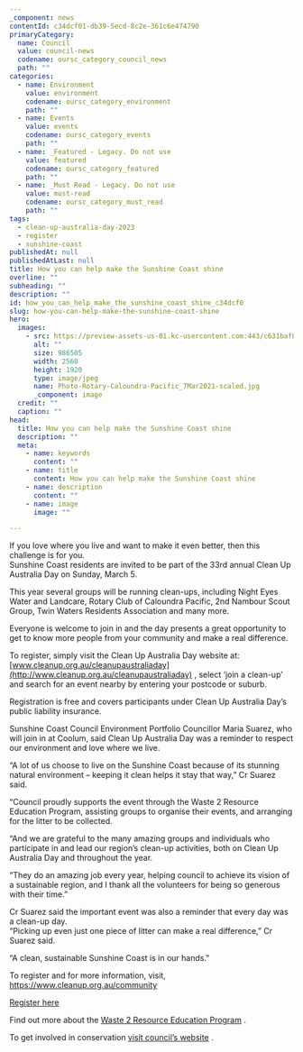 ```yaml
---
_component: news
contentId: c34dcf01-db39-5ecd-8c2e-361c6e474790
primaryCategory:
  name: Council
  value: council-news
  codename: oursc_category_council_news
  path: ""
categories:
  - name: Environment
    value: environment
    codename: oursc_category_environment
    path: ""
  - name: Events
    value: events
    codename: oursc_category_events
    path: ""
  - name: _Featured - Legacy. Do not use
    value: featured
    codename: oursc_category_featured
    path: ""
  - name: _Must Read - Legacy. Do not use
    value: must-read
    codename: oursc_category_must_read
    path: ""
tags:
  - clean-up-australia-day-2023
  - register
  - sunshine-coast
publishedAt: null
publishedAtLast: null
title: How you can help make the Sunshine Coast shine
overline: ""
subheading: ""
description: ""
id: how_you_can_help_make_the_sunshine_coast_shine_c34dcf0
slug: how-you-can-help-make-the-sunshine-coast-shine
hero:
  images:
    - src: https://preview-assets-us-01.kc-usercontent.com:443/c631baf8-1b46-001f-580c-d0001b68b4a8/346bd54c-a98c-4162-bc9c-3772a98bb3da/Photo-Rotary-Caloundra-Pacific_7Mar2021-scaled.jpg
      alt: ""
      size: 986505
      width: 2560
      height: 1920
      type: image/jpeg
      name: Photo-Rotary-Caloundra-Pacific_7Mar2021-scaled.jpg
      _component: image
  credit: ""
  caption: ""
head:
  title: How you can help make the Sunshine Coast shine
  description: ""
  meta:
    - name: keywords
      content: ""
    - name: title
      content: How you can help make the Sunshine Coast shine
    - name: description
      content: ""
    - name: image
      image: ""

---
```

If you love where you live and want to make it even better, then this challenge is for you.\
Sunshine Coast residents are invited to be part of the 33rd annual Clean Up Australia Day on Sunday, March 5.

This year several groups will be running clean-ups, including Night Eyes Water and Landcare, Rotary Club of Caloundra Pacific, 2nd Nambour Scout Group, Twin Waters Residents Association and many more.

Everyone is welcome to join in and the day presents a great opportunity to get to know more people from your community and make a real difference.

To register, simply visit the Clean Up Australia Day website at: [www.cleanup.org.au/cleanupaustraliaday](http://www.cleanup.org.au/cleanupaustraliaday)
, select ‘join a clean-up’ and search for an event nearby by entering your postcode or suburb.

Registration is free and covers participants under Clean Up Australia Day’s public liability insurance.

Sunshine Coast Council Environment Portfolio Councillor Maria Suarez, who will join in at Coolum, said Clean Up Australia Day was a reminder to respect our environment and love where we live.

“A lot of us choose to live on the Sunshine Coast because of its stunning natural environment – keeping it clean helps it stay that way,” Cr Suarez said.

“Council proudly supports the event through the Waste 2 Resource Education Program, assisting groups to organise their events, and arranging for the litter to be collected.

“And we are grateful to the many amazing groups and individuals who participate in and lead our region’s clean-up activities, both on Clean Up Australia Day and throughout the year.

“They do an amazing job every year, helping council to achieve its vision of a sustainable region, and I thank all the volunteers for being so generous with their time.”

Cr Suarez said the important event was also a reminder that every day was a clean-up day.\
“Picking up even just one piece of litter can make a real difference,” Cr Suarez said.

“A clean, sustainable Sunshine Coast is in our hands."

To register and for more information, visit, <https://www.cleanup.org.au/community>


[Register here](http://www.cleanup.org.au/cleanupaustraliaday)


Find out more about the [Waste 2 Resource Education Program](https://www.sunshinecoast.qld.gov.au/Living-and-Community/Waste-and-Recycling/Recycling-and-Waste-Education)
.

To get involved in conservation [visit council’s website](https://www.sunshinecoast.qld.gov.au/Environment/Get-Involved-in-Conservation)
.
